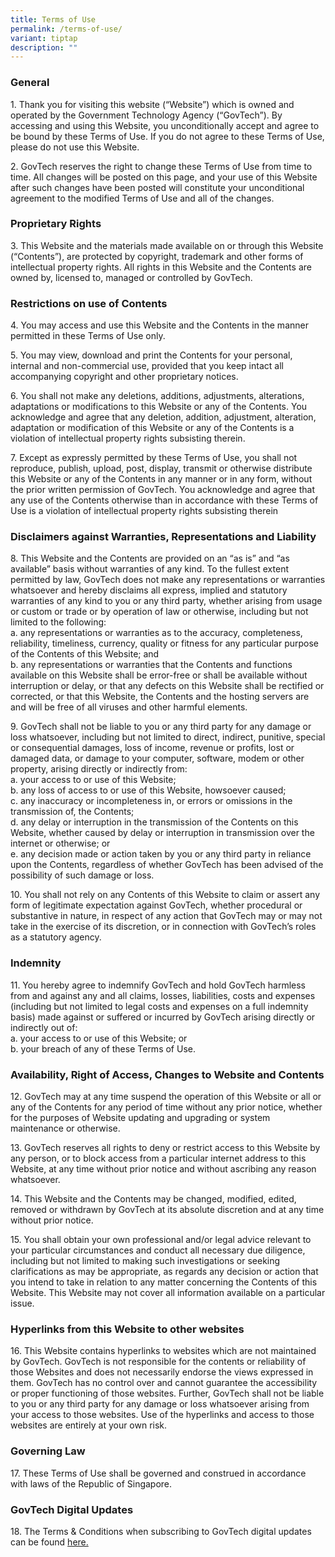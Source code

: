 ```yaml
---
title: Terms of Use
permalink: /terms-of-use/
variant: tiptap
description: ""
---
```

### **General**

1\. Thank you for visiting this website (“Website”) which is owned and operated by the Government Technology Agency (“GovTech”). By accessing and using this Website, you unconditionally accept and agree to be bound by these Terms of Use. If you do not agree to these Terms of Use, please do not use this Website.

2\. GovTech reserves the right to change these Terms of Use from time to time. All changes will be posted on this page, and your use of this Website after such changes have been posted will constitute your unconditional agreement to the modified Terms of Use and all of the changes.

### **Proprietary Rights**

3\. This Website and the materials made available on or through this Website (“Contents”), are protected by copyright, trademark and other forms of intellectual property rights. All rights in this Website and the Contents are owned by, licensed to, managed or controlled by GovTech.

### **Restrictions on use of Contents**

4\. You may access and use this Website and the Contents in the manner permitted in these Terms of Use only.

5\. You may view, download and print the Contents for your personal, internal and non-commercial use, provided that you keep intact all accompanying copyright and other proprietary notices.

6\. You shall not make any deletions, additions, adjustments, alterations, adaptations or modifications to this Website or any of the Contents. You acknowledge and agree that any deletion, addition, adjustment, alteration, adaptation or modification of this Website or any of the Contents is a violation of intellectual property rights subsisting therein.

7\. Except as expressly permitted by these Terms of Use, you shall not reproduce, publish, upload, post, display, transmit or otherwise distribute this Website or any of the Contents in any manner or in any form, without the prior written permission of GovTech. You acknowledge and agree that any use of the Contents otherwise than in accordance with these Terms of Use is a violation of intellectual property rights subsisting therein

### **Disclaimers against Warranties, Representations and Liability**

8\. This Website and the Contents are provided on an “as is” and “as available” basis without warranties of any kind. To the fullest extent permitted by law, GovTech does not make any representations or warranties whatsoever and hereby disclaims all express, implied and statutory warranties of any kind to you or any third party, whether arising from usage or custom or trade or by operation of law or otherwise, including but not limited to the following:  
a. any representations or warranties as to the accuracy, completeness, reliability, timeliness, currency, quality or fitness for any particular purpose of the Contents of this Website; and  
b. any representations or warranties that the Contents and functions available on this Website shall be error-free or shall be available without interruption or delay, or that any defects on this Website shall be rectified or corrected, or that this Website, the Contents and the hosting servers are and will be free of all viruses and other harmful elements.

9\. GovTech shall not be liable to you or any third party for any damage or loss whatsoever, including but not limited to direct, indirect, punitive, special or consequential damages, loss of income, revenue or profits, lost or damaged data, or damage to your computer, software, modem or other property, arising directly or indirectly from:  
a. your access to or use of this Website;  
b. any loss of access to or use of this Website, howsoever caused;  
c. any inaccuracy or incompleteness in, or errors or omissions in the transmission of, the Contents;  
d. any delay or interruption in the transmission of the Contents on this Website, whether caused by delay or interruption in transmission over the internet or otherwise; or  
e. any decision made or action taken by you or any third party in reliance upon the Contents, regardless of whether GovTech has been advised of the possibility of such damage or loss.

10\. You shall not rely on any Contents of this Website to claim or assert any form of legitimate expectation against GovTech, whether procedural or substantive in nature, in respect of any action that GovTech may or may not take in the exercise of its discretion, or in connection with GovTech’s roles as a statutory agency.

### **Indemnity**

11\. You hereby agree to indemnify GovTech and hold GovTech harmless from and against any and all claims, losses, liabilities, costs and expenses (including but not limited to legal costs and expenses on a full indemnity basis) made against or suffered or incurred by GovTech arising directly or indirectly out of:  
a. your access to or use of this Website; or  
b. your breach of any of these Terms of Use.

### **Availability, Right of Access, Changes to Website and Contents**

12\. GovTech may at any time suspend the operation of this Website or all or any of the Contents for any period of time without any prior notice, whether for the purposes of Website updating and upgrading or system maintenance or otherwise.

13\. GovTech reserves all rights to deny or restrict access to this Website by any person, or to block access from a particular internet address to this Website, at any time without prior notice and without ascribing any reason whatsoever.

14\. This Website and the Contents may be changed, modified, edited, removed or withdrawn by GovTech at its absolute discretion and at any time without prior notice.

15\. You shall obtain your own professional and/or legal advice relevant to your particular circumstances and conduct all necessary due diligence, including but not limited to making such investigations or seeking clarifications as may be appropriate, as regards any decision or action that you intend to take in relation to any matter concerning the Contents of this Website. This Website may not cover all information available on a particular issue.

### **Hyperlinks from this Website to other websites**

16\. This Website contains hyperlinks to websites which are not maintained by GovTech. GovTech is not responsible for the contents or reliability of those Websites and does not necessarily endorse the views expressed in them. GovTech has no control over and cannot guarantee the accessibility or proper functioning of those websites. Further, GovTech shall not be liable to you or any third party for any damage or loss whatsoever arising from your access to those websites. Use of the hyperlinks and access to those websites are entirely at your own risk.

### **Governing Law**

17\. These Terms of Use shall be governed and construed in accordance with laws of the Republic of Singapore.

### **GovTech Digital Updates**

18\. The Terms & Conditions when subscribing to GovTech digital updates can be found [here.](https://www.tech.gov.sg/files/GovTech-Subscription-Terms-Conditions-2021.pdf)